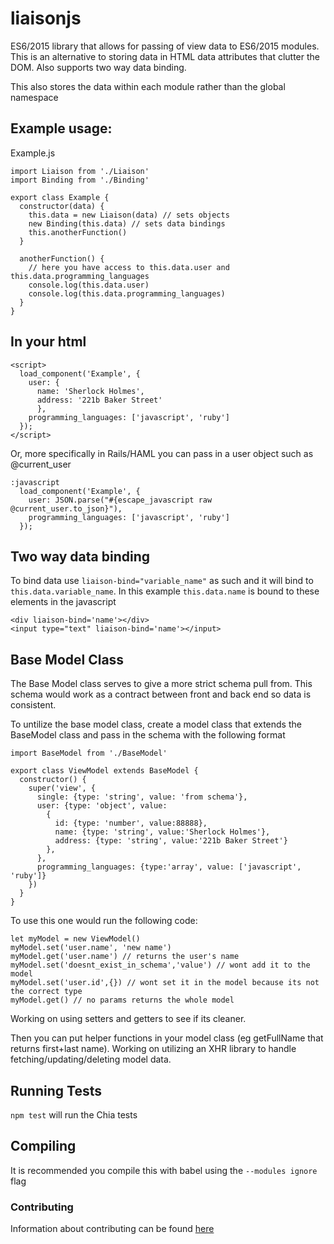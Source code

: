 # liaisonjs
ES6/2015 library that allows for passing of view data to ES6/2015 modules. This is an alternative to storing data in HTML data attributes that clutter the DOM. Also supports two way data binding.

This also stores the data within each module rather than the global namespace

## Example usage:
Example.js
```
import Liaison from './Liaison'
import Binding from './Binding'

export class Example {
  constructor(data) {
    this.data = new Liaison(data) // sets objects
    new Binding(this.data) // sets data bindings
    this.anotherFunction()
  }

  anotherFunction() {
    // here you have access to this.data.user and this.data.programming_languages
    console.log(this.data.user)
    console.log(this.data.programming_languages)
  }
}
```

## In your html
```
<script>
  load_component('Example', {
    user: {
      name: 'Sherlock Holmes',
      address: '221b Baker Street'
      },
    programming_languages: ['javascript', 'ruby']
  });
</script>
```
Or, more specifically in Rails/HAML you can pass in a user object such as @current_user
```
:javascript
  load_component('Example', {
    user: JSON.parse("#{escape_javascript raw @current_user.to_json}"),
    programming_languages: ['javascript', 'ruby']
  });
```

## Two way data binding
To bind data use `liaison-bind="variable_name"` as such and it will bind to `this.data.variable_name`. In this example `this.data.name` is bound to these elements in the javascript
```
<div liaison-bind='name'></div>
<input type="text" liaison-bind='name'></input>
```

## Base Model Class
The Base Model class serves to give a more strict schema pull from. This schema would work as a contract between front and back end so data is consistent.

To untilize the base model class, create a model class that extends the BaseModel class and pass in the schema with the following format
```
import BaseModel from './BaseModel'

export class ViewModel extends BaseModel {
  constructor() {
    super('view', {
      single: {type: 'string', value: 'from schema'},
      user: {type: 'object', value:
        {
          id: {type: 'number', value:88888},
          name: {type: 'string', value:'Sherlock Holmes'},
          address: {type: 'string', value:'221b Baker Street'}
        },
      },
      programming_languages: {type:'array', value: ['javascript', 'ruby']}
    })
  }
}
```

To use this one would run the following code:
```
let myModel = new ViewModel()
myModel.set('user.name', 'new name')
myModel.get('user.name') // returns the user's name
myModel.set('doesnt_exist_in_schema','value') // wont add it to the model
myModel.set('user.id',{}) // wont set it in the model because its not the correct type
myModel.get() // no params returns the whole model
```
Working on using setters and getters to see if its cleaner.

Then you can put helper functions in your model class (eg getFullName that returns first+last name). Working on utilizing an XHR library to handle fetching/updating/deleting model data.

## Running Tests
`npm test` will run the Chia tests

## Compiling
It is recommended you compile this with babel using the `--modules ignore` flag

### Contributing

Information about contributing can be found [here](https://github.com/TheOneTheOnlyDavidBrown/contributing_guidelines/blob/master/CONTRIBUTING.md)
